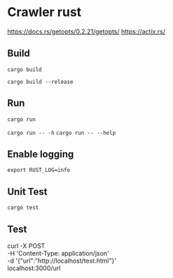 # Crawler rust

https://docs.rs/getopts/0.2.21/getopts/
https://actix.rs/

## Build

```cargo build```

```cargo build --release```

## Run

```cargo run```

```cargo run -- -h```
```cargo run -- --help```

## Enable logging
```export RUST_LOG=info```

## Unit Test

```cargo test```

## Test

curl -X POST \
-H 'Content-Type: application/json' \
-d '{"url":"http://localhost/test.html"}' \
localhost:3000/url

